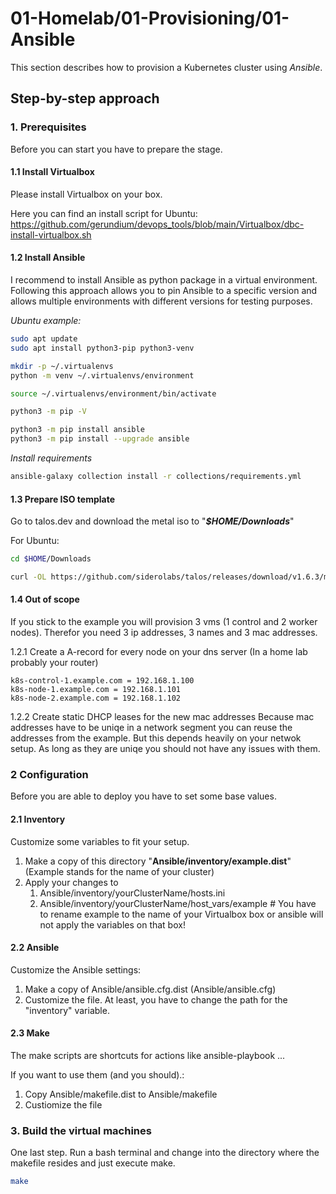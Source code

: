 # 01-Homelab/01-Provisioning/01-Ansible
This section describes how to provision a Kubernetes cluster using *Ansible*.

## Step-by-step approach

### 1. Prerequisites
Before you can start you have to prepare the stage.

#### 1.1 Install Virtualbox
Please install Virtualbox on your box.

Here you can find an install script for Ubuntu: https://github.com/gerundium/devops_tools/blob/main/Virtualbox/dbc-install-virtualbox.sh

#### 1.2 Install Ansible
I recommend to install Ansible as python package in a virtual environment. Following this approach allows you to pin Ansible to a specific version and allows multiple environments with different versions for testing purposes.

*Ubuntu example:*
   ```bash
   sudo apt update
   sudo apt install python3-pip python3-venv

   mkdir -p ~/.virtualenvs
   python -m venv ~/.virtualenvs/environment

   source ~/.virtualenvs/environment/bin/activate

   python3 -m pip -V

   python3 -m pip install ansible
   python3 -m pip install --upgrade ansible
   ```

*Install requirements*
   ```bash
   ansible-galaxy collection install -r collections/requirements.yml
   ```

#### 1.3 Prepare ISO template
Go to talos.dev and download the metal iso to "***$HOME/Downloads***"

For Ubuntu:

```bash
cd $HOME/Downloads

curl -OL https://github.com/siderolabs/talos/releases/download/v1.6.3/metal-amd64.iso
```

#### 1.4 Out of scope
If you stick to the example you will provision 3 vms (1 control and 2 worker nodes). Therefor you need 3 ip addresses, 3 names and 3 mac addresses.

1.2.1 Create a A-record for every node on your dns server (In a home lab probably your router)

   ```
   k8s-control-1.example.com = 192.168.1.100
   k8s-node-1.example.com = 192.168.1.101
   k8s-node-2.example.com = 192.168.1.102
   ```

1.2.2 Create static DHCP leases for the new mac addresses
Because mac addresses have to be uniqe in a network segment you can reuse the addresses from the example. But this depends heavily on your netwok setup. As long as they are uniqe you should not have any issues with them.

### 2 Configuration
Before you are able to deploy you have to set some base values.

#### 2.1 Inventory
Customize some variables to fit your setup.
1. Make a copy of this directory "**Ansible/inventory/example.dist**" (Example stands for the name of your cluster)
2. Apply your changes to
   1. Ansible/inventory/yourClusterName/hosts.ini
   2. Ansible/inventory/yourClusterName/host_vars/example # You have to rename example to the name of your Virtualbox box or ansible will not apply the variables on that box!

#### 2.2 Ansible
Customize the Ansible settings:

1. Make a copy of Ansible/ansible.cfg.dist (Ansible/ansible.cfg)
2. Customize the file. At least, you have to change the path for the "inventory" variable.

#### 2.3 Make
The make scripts are shortcuts for actions like ansible-playbook ...

If you want to use them (and you should).:

1. Copy Ansible/makefile.dist to Ansible/makefile
2. Custiomize the file

### 3. Build the virtual machines
One last step. Run a bash terminal and change into the directory where the makefile resides and just execute make.
```bash 
make
```